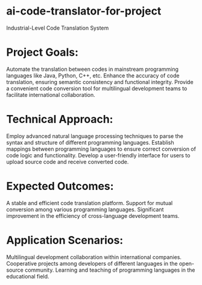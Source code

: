 # ai-code-translator-for-project
Industrial-Level Code Translation System

#  Project Goals:

Automate the translation between codes in mainstream programming languages like Java, Python, C++, etc.
Enhance the accuracy of code translation, ensuring semantic consistency and functional integrity.
Provide a convenient code conversion tool for multilingual development teams to facilitate international collaboration.

# Technical Approach:

Employ advanced natural language processing techniques to parse the syntax and structure of different programming languages.
Establish mappings between programming languages to ensure correct conversion of code logic and functionality.
Develop a user-friendly interface for users to upload source code and receive converted code.
# Expected Outcomes:

A stable and efficient code translation platform.
Support for mutual conversion among various programming languages.
Significant improvement in the efficiency of cross-language development teams.
# Application Scenarios:

Multilingual development collaboration within international companies.
Cooperative projects among developers of different languages in the open-source community.
Learning and teaching of programming languages in the educational field.
